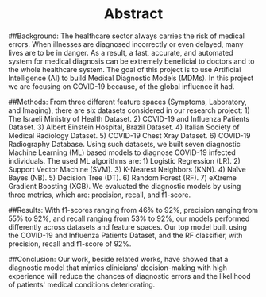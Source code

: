 <h1 align='center'> Abstract </h1>

##Background: The healthcare sector always carries the risk of medical errors. When illnesses are diagnosed incorrectly or even delayed, many lives are to be in danger. As a result, a fast, accurate, and automated system for medical diagnosis can be extremely beneficial to doctors and to the whole healthcare system. The goal of this project is to use Artificial Intelligence (AI) to build Medical Diagnostic Models (MDMs). In this project we are focusing on COVID-19 because, of the global influence it had.

##Methods: From three different feature spaces (Symptoms, Laboratory, and Imaging), there are six datasets considered in our research project: 1) The Israeli Ministry of Health Dataset. 2) COVID-19 and Influenza Patients Dataset. 3) Albert Einstein Hospital, Brazil Dataset. 4) Italian Society of Medical Radiology Dataset. 5) COVID-19 Chest Xray Dataset. 6) COVID-19 Radiography Database. Using such datasets, we built seven diagnostic Machine Learning (ML) based models to diagnose COVID-19 infected individuals. The used ML algorithms are: 1) Logistic Regression (LR). 2) Support Vector Machine (SVM). 3) K-Nearest Neighbors (KNN). 4) Naïve Bayes (NB). 5) Decision Tree (DT). 6) Random Forest (RF). 7) eXtreme Gradient Boosting (XGB). We evaluated the diagnostic models by using three metrics, which are: precision, recall, and f1-score.

##Results: With f1-scores ranging from 46% to 92%, precision ranging from 55% to 92%, and recall ranging from 53% to 92%, our models performed differently across datasets and feature spaces. Our top model built using the COVID-19 and Influenza Patients Dataset, and the RF classifier, with precision, recall and f1-score of 92%.

##Conclusion: Our work, beside related works, have showed that a diagnostic model that mimics clinicians' decision-making with high experience will reduce the chances of diagnostic errors and the likelihood of patients' medical conditions deteriorating.
